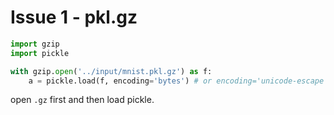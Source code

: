 

# Issue 1 - pkl.gz

```python
import gzip
import pickle
```
```python
with gzip.open('../input/mnist.pkl.gz') as f:
    a = pickle.load(f, encoding='bytes') # or encoding='unicode-escape'
```

open ```.gz``` first and then load pickle.
